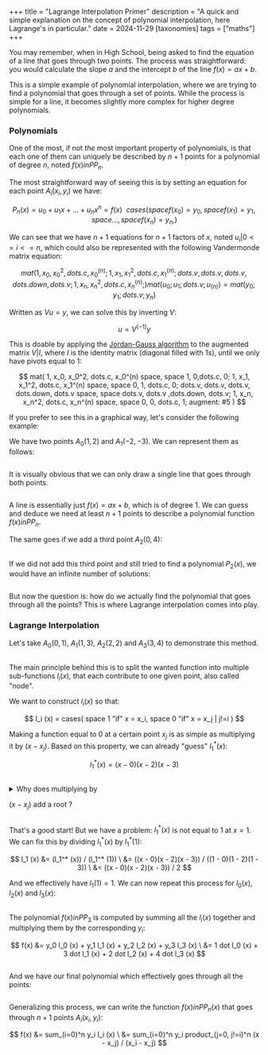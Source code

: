 +++
title = "Lagrange Interpolation Primer"
description = "A quick and simple explanation on the concept of polynomial interpolation, here Lagrange's in particular."
date = 2024-11-29
[taxonomies]
tags = ["maths"]
+++

You may remember, when in High School, being asked to find the equation of a line that goes through two points. The process was straightforward: you would calculate the slope $a$ and the intercept $b$ of the line $f(x) = a x + b$. 

This is a simple example of polynomial interpolation, where we are trying to find a polynomial that goes through a set of points. While the process is simple for a line, it becomes slightly more complex for higher degree polynomials.

### Polynomials

One of the most, if not *the* most important property of polynomials, is that each one of them can uniquely be described by $n+1$ points for a polynomial of degree $n$, noted $f(x) in PP_n$.

The most straightforward way of seeing this is by setting an equation for each point $A_i (x_i, y_i)$ we have:

$$
P_n (x) = u_0 + u_1 x + ... + u_n x^n = f(x) \
\
cases(
    space f(x_0) = y_0,
    space f(x_1) = y_1,
    space ...,
    space f(x_n) = y_n,
)
$$

We can see that we have $n+1$ equations for $n+1$ factors of $x$, noted $u_i | 0 <= i <= n$, which could also be represented with the following Vandermonde matrix equation:

$$
mat(
    1, x_0, x_0^2, dots.c, x_0^(n);
    1, x_1, x_1^2, dots.c, x_1^(n);
    dots.v, dots.v, dots.v, dots.down, dots.v;
    1, x_n, x_n^2, dots.c, x_n^(n);
)
mat(u_0; u_1; dots.v; u_(n)) = mat(y_0; y_1; dots.v; y_n)
$$

Written as $V u = y$, we can solve this by inverting $V$: 

$$
u = V^(-1) y
$$

This is doable by applying the [Jordan-Gauss algorithm](https://en.wikipedia.org/wiki/Gaussian_elimination) to the augmented matrix $V | I$, where $I$ is the identity matrix (diagonal filled with $1$s), until we only have pivots equal to $1$:

$$
mat(
    1, x_0, x_0^2, dots.c, x_0^(n) space, space 1, 0,dots.c, 0;
    1, x_1, x_1^2, dots.c, x_1^(n) space, space 0, 1, dots.c, 0;
    dots.v, dots.v, dots.v, dots.down, dots.v space, space dots.v, dots.v ,dots.down, dots.v;
    1, x_n, x_n^2, dots.c, x_n^(n) space, space 0, 0, dots.c, 1;
    augment: #5
)
$$

If you prefer to see this in a graphical way, let's consider the following example:

We have two points $A_0 (1, 2)$ and $A_1 (-2, -3)$. We can represent them as follows:

```typ,include=figures/line1.typ
```

It is visually obvious that we can only draw a single line that goes through both points.

```typ,include=figures/line2.typ
```

A line is essentially just $f(x) = a x + b$, which is of degree $1$. We can guess and deduce we need at least $n+1$ points to describe a polynomial function $f(x) in PP_n$.

The same goes if we add a third point $A_2 (0, 4)$:

```typ,include=figures/line3.typ
```

If we did not add this third point and still tried to find a polynomial $P_2 (x)$, we would have an infinite number of solutions:

```typ,include=figures/infinite.typ
```

But now the question is: how do we actually find the polynomial that goes through all the points? This is where Lagrange interpolation comes into play.

### Lagrange Interpolation

Let's take $A_0 (0, 1)$, $A_1 (1, 3)$, $A_2 (2, 2)$ and $A_3 (3, 4)$ to demonstrate this method.

```typ,include=figures/points1.typ
```

The main principle behind this is to split the wanted function into multiple sub-functions $l_i (x)$, that each contribute to one given point, also called "node".

We want to construct $l_i (x)$ so that:

$$
l_i (x) = cases(
    space 1 "if" x = x_i,
    space 0 "if" x = x_j | j!=i
)
$$

Making a function equal to $0$ at a certain point $x_j$ is as simple as multiplying it by $(x - x_j)$. Based on this property, we can already "guess" $l_1^* (x)$:

$$
l_1^*(x) = (x - 0)(x - 2)(x - 3)
$$

```typ,include=figures/sub1.typ
```

<details>
<summary> Why does multiplying by <span>

$(x-x_j)$</span> add a root ?</summary>

For a function $f(x) = (x - x_j) dot g(x) | g(x) <- RR[x]$, when $x = x_j$:

$$
f(x_j) = (x_j - x_j) dot g(x) = 0 dot g(x) = 0
$$

</details>

That's a good start! But we have a problem: $l_1^* (x)$ is not equal to $1$ at $x = 1$. We can fix this by dividing $l_1^* (x)$ by $l_1^* (1)$:

$$
l_1 (x) &= (l_1^* (x)) / (l_1^* (1)) \
        &= ((x - 0)(x - 2)(x - 3)) / ((1 - 0)(1 - 2)(1 - 3)) \
        &= ((x - 0)(x - 2)(x - 3)) / 2
$$

And we effectively have $l_1 (1) = 1$. We can now repeat this process for $l_0 (x)$, $l_2 (x)$ and $l_3 (x)$:

```typ,include=figures/sub2.typ
```

The polynomial $f(x) in PP_3$ is computed by summing all the $l_i (x)$ together and multiplying them by the corresponding $y_i$:

$$
f(x) &= y_0 l_0 (x) + y_1 l_1 (x) + y_2 l_2 (x) + y_3 l_3 (x) \
     &= 1 dot l_0 (x) + 3 dot l_1 (x) + 2 dot l_2 (x) + 4 dot l_3 (x)
$$

```typ,include=figures/final1.typ
```

And we have our final polynomial which effectively goes through all the points:

```typ,include=figures/final2.typ
```

Generalizing this process, we can write the function $f(x) in PP_n (x)$ that goes through $n+1$ points $A_i (x_i, y_i)$:

$$
f(x) &= sum_(i=0)^n y_i l_i (x) \
        &= sum_(i=0)^n y_i product_(j=0, j!=i)^n (x - x_j) /  (x_i - x_j) 
$$
